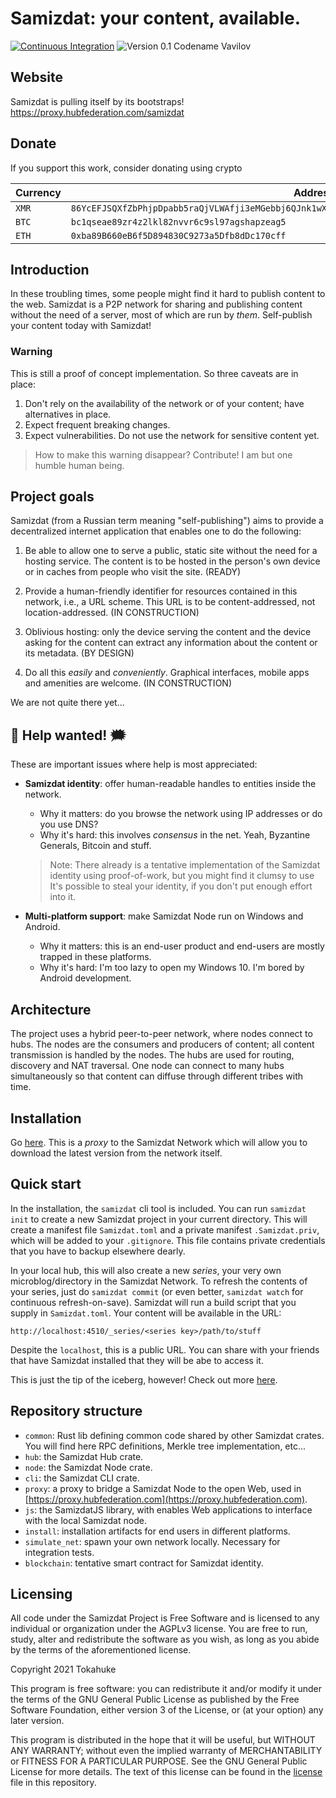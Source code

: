 # Samizdat: your content, available.

[![Continuous Integration](https://github.com/tokahuke/samizdat/actions/workflows/deploy-testbed.yaml/badge.svg?branch=stable)](https://github.com/tokahuke/samizdat/actions/workflows/deploy-testbed.yaml)
![Version 0.1 Codename Vavilov](https://img.shields.io/badge/version-0.1--vavilov-informational)

## Website

Samizdat is pulling itself by its bootstraps!
https://proxy.hubfederation.com/samizdat

## Donate

If you support this work, consider donating using crypto

| Currency | Address                                      |
|----------|----------------------------------------------|
| `XMR`    | `86YcEFJSQXfZbPhjpDpabb5raQjVLWAfji3eMGebbj6QJnk1wXfgfqx9pgqURUWqMbjW7mNTC79guNEEsGPKJbRGKxEkrAN` |
| `BTC`    | `bc1qseae89zr4z2lkl82nvvr6c9sl97agshapzeag5` |
| `ETH`    | `0xba89B660eB6f5D894830C9273a5Dfb8dDc170cff` |


## Introduction

In these troubling times, some people might find it hard to publish content to the web. Samizdat is a P2P network for sharing and publishing content without the need of a server, most of which are run by _them_. Self-publish your content today with Samizdat!

### Warning

This is still a proof of concept implementation. So three caveats are in place:

1. Don't rely on the availability of the network or of your content; have alternatives in place.
2. Expect frequent breaking changes.
3. Expect vulnerabilities. Do not use the network for sensitive content yet.

> How to make this warning disappear? Contribute! I am but one humble human being.

## Project goals

Samizdat (from a Russian term meaning "self-publishing") aims to provide a decentralized internet application that enables one to do the following:

1. Be able to allow one to serve a public, static site without the need for a hosting service. The content is to be hosted in the person's own device or in caches from people who visit the site. (READY)

2. Provide a human-friendly identifier for resources contained in this network, i.e., a URL scheme. This URL is to be content-addressed, not location-addressed. (IN CONSTRUCTION)

3. Oblivious hosting: only the device serving the content and the device asking for the content can extract any information about the content or its metadata. (BY DESIGN)

4. Do all this _easily_ and _conveniently_. Graphical interfaces, mobile apps and amenities are welcome. (IN CONSTRUCTION)

We are not quite there yet...
 
## 📢 Help wanted! 🗯

These are important issues where help is most appreciated:

* **Samizdat identity**: offer human-readable handles to entities inside the network.
  * Why it matters: do you browse the network using IP addresses or do you use DNS?
  * Why it's hard: this involves _consensus_ in the net. Yeah, Byzantine Generals, Bitcoin and stuff. 
  > Note: There already is a tentative implementation of the Samizdat identity using proof-of-work, but you might find it clumsy to use It's possible to steal your identity, if you don't put enough effort into it.

* **Multi-platform support**: make Samizdat Node run on Windows and Android.
    * Why it matters: this is an end-user product and end-users are mostly trapped in these platforms.
    * Why it's hard: I'm too lazy to open my Windows 10. I'm bored by Android development.

## Architecture

The project uses a hybrid peer-to-peer network, where nodes connect to hubs. The nodes are the consumers and producers of content; all content transmission is handled by the nodes. The hubs are used for routing, discovery and NAT traversal. One node can connect to many hubs simultaneously so that content can diffuse through different tribes with time.

## Installation

Go [here](https://proxy.hubfederation.com/_series/fGfgc7ibvwy26U7nHjcaAhYmyLvXl84Ld-qab_0PPJc/install). This is a _proxy_ to the Samizdat Network which will allow you to download the latest version from the network itself.

## Quick start

In the installation, the `samizdat` cli tool is included. You can run `samizdat init` to create a new Samizdat project in your current directory. This will create a manifest file `Samizdat.toml` and a private manifest `.Samizdat.priv`, which will be added to your `.gitignore`. This file contains private credentials that you have to backup elsewhere dearly.

In your local hub, this will also create a new _series_, your very own microblog/directory in the Samizdat Network. To refresh the contents of your series, just do `samizdat commit` (or even better, `samizdat watch` for continuous refresh-on-save). Samizdat will run a build script that you supply in `Samizdat.toml`. Your content will be available in the URL:

```
http://localhost:4510/_series/<series key>/path/to/stuff
```

Despite the `localhost`, this is a public URL. You can share with your friends that have Samizdat installed that 
they will be abe to access it.

This is just the tip of the iceberg, however! Check out more [here](https://proxy.hubfederation.com/_series/fGfgc7ibvwy26U7nHjcaAhYmyLvXl84Ld-qab_0PPJc/docs).


## Repository structure

* `common`: Rust lib defining common code shared by other Samizdat crates. You will find here RPC definitions, Merkle tree implementation, etc...
* `hub`: the Samizdat Hub crate. 
* `node`: the Samizdat Node crate.
* `cli`: the Samizdat CLI crate.
* `proxy`: a proxy to bridge a Samizdat Node to the open Web, used in [https://proxy.hubfederation.com](https://proxy.hubfederation.com).
* `js`: the SamizdatJS library, with enables Web applications to interface with the local Samizdat node. 
* `install`: installation artifacts for end users in different platforms.
* `simulate_net`: spawn your own network locally. Necessary for integration tests.
* `blockchain`: tentative smart contract for Samizdat identity. 

## Licensing

All code under the Samizdat Project is Free Software and is licensed to any individual or
    organization under the AGPLv3 license. You are free to run, study, alter and redistribute
    the software as you wish, as long as you abide by the terms of the aforementioned license.

Copyright 2021 Tokahuke

This program is free software: you can redistribute it and/or modify
it under the terms of the GNU General Public License as published by
the Free Software Foundation, either version 3 of the License, or
(at your option) any later version.

This program is distributed in the hope that it will be useful,
but WITHOUT ANY WARRANTY; without even the implied warranty of
MERCHANTABILITY or FITNESS FOR A PARTICULAR PURPOSE.  See the
GNU General Public License for more details. The text of this license
can be found in the [license](./license) file in this repository.
